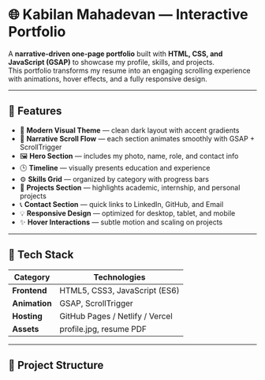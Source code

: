 # 🌐 Kabilan Mahadevan — Interactive Portfolio

A **narrative-driven one-page portfolio** built with **HTML, CSS, and JavaScript (GSAP)** to showcase my profile, skills, and projects.  
This portfolio transforms my resume into an engaging scrolling experience with animations, hover effects, and a fully responsive design.

---

## 🚀 Features

- 🎨 **Modern Visual Theme** — clean dark layout with accent gradients  
- 🧭 **Narrative Scroll Flow** — each section animates smoothly with GSAP + ScrollTrigger  
- 🖼️ **Hero Section** — includes my photo, name, role, and contact info  
- 🕒 **Timeline** — visually presents education and experience  
- ⚙️ **Skills Grid** — organized by category with progress bars  
- 💼 **Projects Section** — highlights academic, internship, and personal projects  
- 📞 **Contact Section** — quick links to LinkedIn, GitHub, and Email  
- 💡 **Responsive Design** — optimized for desktop, tablet, and mobile  
- ✨ **Hover Interactions** — subtle motion and scaling on projects  

---

## 🧱 Tech Stack

| Category | Technologies |
|-----------|---------------|
| **Frontend** | HTML5, CSS3, JavaScript (ES6) |
| **Animation** | GSAP, ScrollTrigger |
| **Hosting** | GitHub Pages / Netlify / Vercel |
| **Assets** | profile.jpg, resume PDF |

---

## 📁 Project Structure

